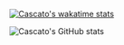 [![Cascato's wakatime stats](https://github-readme-stats.vercel.app/api/wakatime?username=ffflabs)](https://github.com/Cascato/github-readme-stats)



![Cascato's GitHub stats](https://github-readme-stats.vercel.app/api?username=Cascato&show_icons=true&theme=transparent)
